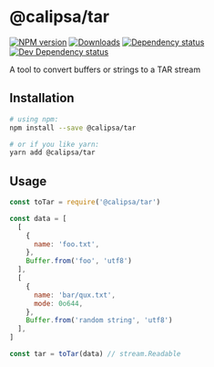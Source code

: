 # @calipsa/tar

[![NPM version][npm-image]][npm-url] [![Downloads][downloads-image]][npm-url] [![Dependency status][david-dm-image]][david-dm-url] [![Dev Dependency status][david-dm-dev-image]][david-dm-dev-url]

A tool to convert buffers or strings to a TAR stream

## Installation
```bash
# using npm:
npm install --save @calipsa/tar

# or if you like yarn:
yarn add @calipsa/tar
```

## Usage
```javascript
const toTar = require('@calipsa/tar')

const data = [
  [
    {
      name: 'foo.txt',
    },
    Buffer.from('foo', 'utf8')
  ],
  [
    {
      name: 'bar/qux.txt',
      mode: 0o644,
    },
    Buffer.from('random string', 'utf8')
  ],
]

const tar = toTar(data) // stream.Readable
```

[npm-url]: https://npmjs.org/package/@calipsa/tar
[downloads-image]: http://img.shields.io/npm/dm/@calipsa/tar.svg
[npm-image]: http://img.shields.io/npm/v/@calipsa/tar.svg
[david-dm-url]:https://david-dm.org/inker/@calipsa/tar
[david-dm-image]:https://david-dm.org/inker/@calipsa/tar.svg
[david-dm-dev-url]:https://david-dm.org/inker/@calipsa/tar#info=devDependencies
[david-dm-dev-image]:https://david-dm.org/inker/@calipsa/tar/dev-status.svg
